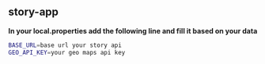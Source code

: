 ## story-app

**In your local.properties add the following line and fill it based on your data**

```bash
BASE_URL=base url your story api
GEO_API_KEY=your geo maps api key
```
